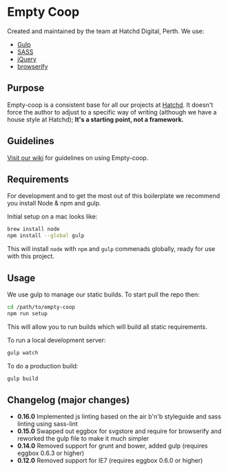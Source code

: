 # Empty Coop

Created and maintained by the team at Hatchd Digital, Perth. We use:

- [Gulp](http://gulpjs.com/)
- [SASS](http://sass-lang.com/)
- [jQuery](http://jquery.com/)
- [browserify](http://browserify.org/)

## Purpose

Empty-coop is a consistent base for all our projects at
[Hatchd](http://hatchd.com.au). It doesn't force the author to adjust to a
specific way of writing (although we have a house style at Hatchd); **It's a
starting point, not a framework.**

## Guidelines

[Visit our wiki](https://github.com/hatchddigital/empty-coop/wiki/) for
guidelines on using Empty-coop.

## Requirements

For development and to get the most out of this boilerplate we recommend
you install Node & npm and gulp.

Initial setup on a mac looks like:

```sh
brew install node
npm install --global gulp
```

This will install `node` with `npm` and `gulp` commenads globally,
ready for use with this project.

## Usage

We use gulp to manage our static builds. To start pull the repo then:

```sh
cd /path/to/empty-coop
npm run setup
```

This will allow you to run builds which will build all static requirements.

To run a local development server:

```sh
gulp watch
```

To do a production build:

```sh
gulp build
```

## Changelog (major changes)

- **0.16.0** Implemented js linting based on the air b'n'b styleguide and sass linting using sass-lint
- **0.15.0** Swapped out eggbox for svgstore and require for browserify and reworked the gulp file to make it much simpler
- **0.14.0** Removed support for grunt and bower, added gulp (requires eggbox 0.6.3 or higher)
- **0.12.0** Removed support for IE7 (requires eggbox 0.6.0 or higher)

